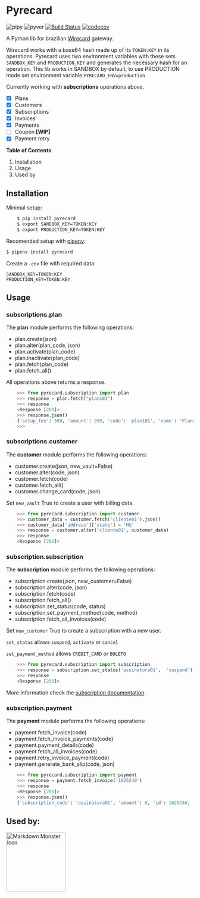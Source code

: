 # Pyrecard

![pipy](https://img.shields.io/pypi/v/pyrecard)
![pyver](https://img.shields.io/badge/python-3.6%2B-blue)
[![Build Status](https://travis-ci.com/DiegoMagg/pyrecard.svg?token=tABSMskBskhEHyyfYxzM&branch=master)](https://github.com/DiegoMagg/pyrecard)
[![codecov](https://codecov.io/gh/DiegoMagg/pyrecard/branch/master/graph/badge.svg?token=RT3ZXODSAH)](https://codecov.io/gh/DiegoMagg/pyrecard)

A Python lib for brazilian [Wirecard](https://wirecard.com.br/) gateway.

Wirecard works with a base64 hash made up of its `TOKEN:KEY` in its operations. Pyrecard uses two environment variables with these sets `SANDBOX_KEY` and `PRODUCTION_KEY` and generates the necessary hash for an operation. This lib works in SANDBOX by default, to use PRODUCTION mode set environment variable `PYRECARD_ENV=production`

Currently working with **subscriptions** operations above.

 - [x] Plans
 - [x] Customers
 - [x] Subscriptions
 - [x] Invoices
 - [x] Payments
 - [ ] Coupon **[WIP]**
 - [x] Payment retry

  **Table of Contents**

 1. Installation
 2. Usage
 3. Used by

## Installation

  Minimal setup:

```bash
    $ pip install pyrecard
    $ export SANDBOX_KEY=TOKEN:KEY
    $ export PRODUCTION_KEY=TOKEN:KEY
```

  Recomended setup with [pipenv](https://pipenv.pypa.io/en/latest/):

   ```bash
 $ pipenv install pyrecard
```

Create a `.env` file with required data:

    SANDBOX_KEY=TOKEN:KEY
    PRODUCTION_KEY=TOKEN:KEY

## Usage
### subscriptions.plan
The **plan** module performs the following operations:

- plan.create(json)
- plan.alter(plan_code, json)
- plan.activate(plan_code)
- plan.inactivate(plan_code)
- plan.fetch(plan_code)
- plan.fetch_all()

All operations above returns a response.

```python
    >>> from pyrecard.subscription import plan
    >>> response = plan.fetch("plan101")
    >>> response
    <Response [200]>
    >>> response.json()
    {'setup_fee': 500, 'amount': 990, 'code': 'plan101', 'name': 'Plano Especial', 'billing_cycles': 12, 'description': 'Descrição do Plano Especial', 'interval': {'unit': 'MONTH', 'length': 1}, 'creation_date': {'month': 1, 'hour': 0, 'year': 2016, 'day': 8, 'minute': 0, 'second': 0}, 'payment_method': 'CREDIT_CARD', 'max_qty': 1, 'trial': {'hold_setup_fee': True, 'days': 30, 'enabled': True}, 'status': 'ACTIVE'}
    >>>
```

### subscriptions.customer

The **customer** module performs the following operations:

- customer.create(json, new_vault=False)
- customer.alter(code, json)
- customer.fetch(code)
- customer.fetch_all()
- customer.change_card(code, json)

Set `new_vault` True to create a user with billing data.

```python
    >>> from pyrecard.subscription import customer
    >>> customer_data = customer.fetch('cliente01').json()
    >>> customer_data['address']['state'] = 'MG'
    >>> response = customer.alter('cliente01', customer_data)
    >>> response
    <Response [200]>
```

### subscription.subscription

The **subscription** module performs the following operations:

- subscription.create(json, new_customer=False)
- subscription.alter(code, json)
- subscription.fetch(code)
- subscription.fetch_all()
- subscription.set_status(code, status)
- subscription.set_payment_method(code, method)
- subscription.fetch_all_invoices(code)

Set `new_customer` True to create a subscription with a new user.

`set_status` allows `suspend`, `activate` or `cancel`

`set_payment_method` allows `CREDIT_CARD` or `BOLETO`

```python
    >>> from pyrecard.subscription import subscription
    >>> response = subscription.set_status('assinatura01',  'suspend')
    >>> response
    <Response [200]>
```

More information check the [subscription documentation](https://dev.wirecard.com.br/v1.5/reference#assinaturas)

### subscription.payment

The **payment** module performs the following operations:

- payment.fetch_invoice(code)
- payment.fetch_invoice_payments(code)
- payment.payment_details(code)
- payment.fetch_all_invoices(code)
- payment.retry_invoice_payment(code)
- payment.generate_bank_slip(code, json)

```python
    >>> from pyrecard.subscription import payment
    >>> response = payment.fetch_invoice('1025240')
    >>> response
    <Response [200]>
    >>> response.json()
    {'subscription_code': 'assinatura01', 'amount': 0, 'id': 1025240, 'creation_date': {'month': 1, 'hour': 14, 'year': 2016, 'day': 8, 'minute': 28, 'second': 52}, 'occurrence': 1, 'plan': {'code': 'plan101', 'name': 'Plano Especial'}, 'items': [{'amount': 0, 'type': 'Período de trial'}], 'customer': {'code': 'cliente03', 'fullname': 'Nome Sobrenome', 'email': 'nome@exemplo.com.br'}, 'status': {'code': 3, 'description': 'Pago'}}
```

## Used by:

<img src="https://mexase.esp.br/static/images/logo/logo.png"
alt="Markdown Monster icon" width=160
style="float: left; margin-right: 10px;"  />
